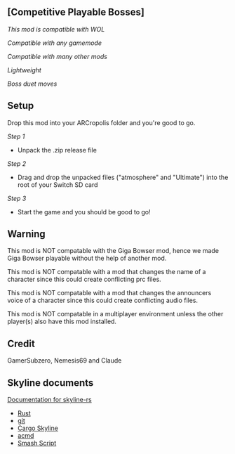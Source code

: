 ## [Competitive Playable Bosses]

*This mod is compatible with WOL*

*Compatible with any gamemode*

*Compatible with many other mods*

*Lightweight*

*Boss duet moves*

## Setup
Drop this mod into your ARCropolis folder and you're good to go.

*Step 1*

- Unpack the .zip release file

*Step 2*

- Drag and drop the unpacked files ("atmosphere" and "Ultimate") into the root of your Switch SD card

*Step 3*

- Start the game and you should be good to go!

## Warning
This mod is NOT compatable with the Giga Bowser mod, hence we made Giga Bowser playable without the help of another mod.

This mod is NOT compatable with a mod that changes the name of a character since this could create conflicting prc files.

This mod is NOT compatable with a mod that changes the announcers voice of a character since this could create conflicting audio files.

This mod is NOT compatable in a multiplayer environment unless the other player(s) also have this mod installed.

## Credit
GamerSubzero, Nemesis69 and Claude

## Skyline documents

[Documentation for skyline-rs](https://ultimate-research.github.io/skyline-rs-template/doc/skyline/index.html)
* [Rust](https://www.rust-lang.org/install.html)
* [git](https://git-scm.com/book/en/v2/Getting-Started-Installing-Git)
* [Cargo Skyline](https://github.com/jam1garner/cargo-skyline)
* [acmd](https://github.com/ultimate-research/skyline-acmd.git)
* [Smash Script](https://github.com/blu-dev/smash-script.git)
